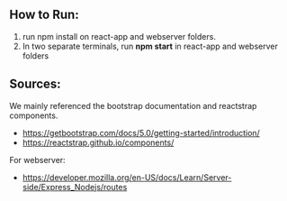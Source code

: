 

## How to Run:
1. run npm install on react-app and webserver folders.
2. In two separate terminals, run **npm start** in react-app and webserver folders

## Sources:
We mainly referenced the bootstrap documentation and reactstrap components.
- https://getbootstrap.com/docs/5.0/getting-started/introduction/
- https://reactstrap.github.io/components/

For webserver:
- https://developer.mozilla.org/en-US/docs/Learn/Server-side/Express_Nodejs/routes